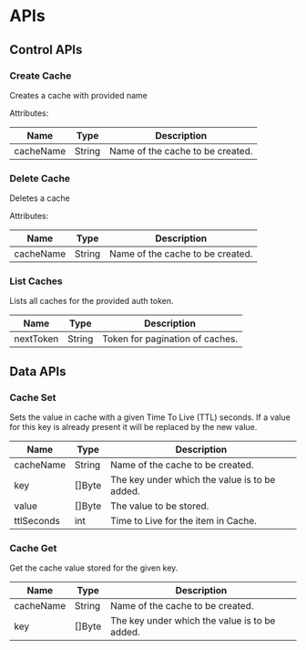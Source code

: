 # APIs

## Control APIs

### Create Cache
Creates a cache with provided name

Attributes:

Name | Type | Description 
---|---|---
cacheName | String | Name of the cache to be created.

### Delete Cache
Deletes a cache

Attributes:

Name | Type | Description
---|---|---
cacheName | String | Name of the cache to be created.

### List Caches
Lists all caches for the provided auth token.

Name | Type | Description
---|---|---
nextToken | String | Token for pagination of caches.



## Data APIs

### Cache Set
Sets the value in cache with a given Time To Live (TTL) seconds. If a value for this key is already present it will be replaced by the new value.

Name | Type | Description 
---|---|---
cacheName | String | Name of the cache to be created. 
key | []Byte | The key under which the value is to be added.
value | []Byte | The value to be stored.
ttlSeconds | int | Time to Live for the item in Cache.


### Cache Get
Get the cache value stored for the given key.

Name | Type | Description 
---|---|---
cacheName | String | Name of the cache to be created. 
key | []Byte | The key under which the value is to be added.


